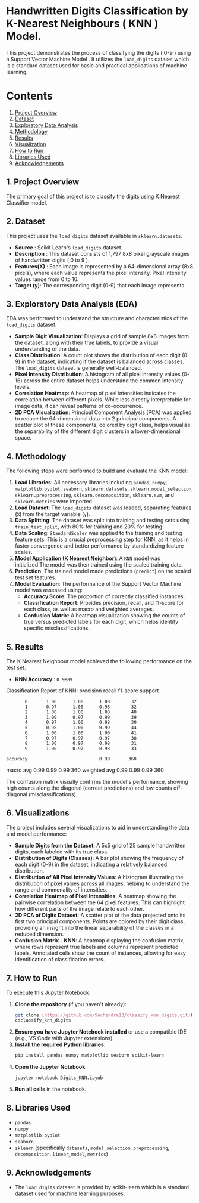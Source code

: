 # Handwritten Digits Classification by K-Nearest Neighbours ( KNN ) Model.
 This project demonstrates the process of classifying the digits ( 0-9 ) using a Support Vector Machine Model . It utilizes the `load_digits` dataset which is a standard dataset used for basic and practical applications of machine learning. 
 
# Contents

1. [Project Overview](#project-overview)
2. [Dataset](#dataset)
3. [Exploratory Data Analysis](#exploratory-data-analysis)
4. [Methodology](#methodology)
5. [Results](#results)
6. [Visualization](#visualization)
7. [How to Run](#how-to-run)
8. [Libraries Used](#libraries-used)
9. [Acknowledgements](#acknowledgements)

## 1. Project Overview
The primary goal of this project is to classify the digits using K Nearest Classifier model.

## 2. Dataset
This project uses the `load_digits` dataset available in `sklearn.datasets`.
* **Source** : Scikit Learn's `load_digits` dataset.
* **Description** : This dataset consists of 1,797 8x8 pixel grayscale images of handwritten digits ( 0 to 9 ).
* **Features(X)** :  Each image is represented by a 64-dimensional array (8x8 pixels), where each value represents the pixel intensity. Pixel intensity values range from 0 to 16.
* **Target (y)**: The corresponding digit (0-9) that each image represents.

## 3. Exploratory Data Analysis (EDA)

EDA was performed to understand the structure and characteristics of the `load_digits` dataset.

* **Sample Digit Visualization**: Displays a grid of sample 8x8 images from the dataset, along with their true labels, to provide a visual understanding of the data.
* **Class Distribution**: A count plot shows the distribution of each digit (0-9) in the dataset, indicating if the dataset is balanced across classes. The `load_digits` dataset is generally well-balanced.
* **Pixel Intensity Distribution**: A histogram of all pixel intensity values (0-16) across the entire dataset helps understand the common intensity levels.
* **Correlation Heatmap**: A heatmap of pixel intensities indicates the correlation between different pixels. While less directly interpretable for image data, it can reveal patterns of co-occurrence.
* **2D PCA Visualization**: Principal Component Analysis (PCA) was applied to reduce the 64-dimensional data into 2 principal components. A scatter plot of these components, colored by digit class, helps visualize the separability of the different digit clusters in a lower-dimensional space.

## 4. Methodology

The following steps were performed to build and evaluate the KNN model:

1.  **Load Libraries**: All necessary libraries including `pandas`, `numpy`, `matplotlib.pyplot`, `seaborn`, `sklearn.datasets`, `sklearn.model_selection`, `sklearn.preprocessing`, `sklearn.decomposition`, `sklearn.svm`, and `sklearn.metrics` were imported.
2.  **Load Dataset**: The `load_digits` dataset was loaded, separating features (`X`) from the target variable (`y`).
3.  **Data Splitting**: The dataset was split into training and testing sets using `train_test_split`, with 80% for training and 20% for testing.
4.  **Data Scaling**: `StandardScaler` was applied to the training and testing feature sets. This is a crucial preprocessing step for KNN, as it helps in faster convergence and better performance by standardizing feature scales.
5.  **Model Application (K Nearest Neighbor)**: A `KNN` model was initialized.The model was then trained using the scaled training data.
6.  **Prediction**: The trained model made predictions (`predict`) on the scaled test set features.
7.  **Model Evaluation**: The performance of the Support Vector Machine model was assessed using:
    * **Accuracy Score**: The proportion of correctly classified instances.
    * **Classification Report**: Provides precision, recall, and f1-score for each class, as well as macro and weighted averages.
    * **Confusion Matrix**: A heatmap visualization showing the counts of true versus predicted labels for each digit, which helps identify specific misclassifications.
  
## 5. Results

The K Nearest Neighbour model achieved the following performance on the test set:
* **KNN Accuracy** : `0.9889`

Classification Report of KNN:
               precision    recall  f1-score   support

           0       1.00      1.00      1.00        32
           1       0.97      1.00      0.98        32
           2       1.00      1.00      1.00        40
           3       1.00      0.97      0.99        39
           4       0.97      1.00      0.98        30
           5       0.98      1.00      0.99        44
           6       1.00      1.00      1.00        41
           7       0.97      0.97      0.97        38
           8       1.00      0.97      0.98        31
           9       1.00      0.97      0.98        33

    accuracy                           0.99       360
   macro avg       0.99      0.99      0.99       360
weighted avg       0.99      0.99      0.99       360

The confusion matrix visually confirms the model's performance, showing high counts along the diagonal (correct predictions) and low counts off-diagonal (misclassifications).

## 6. Visualizations

The project includes several visualizations to aid in understanding the data and model performance:

* **Sample Digits from the Dataset**: A 5x5 grid of 25 sample handwritten digits, each labeled with its true class.
* **Distribution of Digits (Classes)**: A bar plot showing the frequency of each digit (0-9) in the dataset, indicating a relatively balanced distribution.
* **Distribution of All Pixel Intensity Values**: A histogram illustrating the distribution of pixel values across all images, helping to understand the range and commonality of intensities.
* **Correlation Heatmap of Pixel Intensities**: A heatmap showing the pairwise correlation between the 64 pixel features. This can highlight how different parts of the image relate to each other.
* **2D PCA of Digits Dataset**: A scatter plot of the data projected onto its first two principal components. Points are colored by their digit class, providing an insight into the linear separability of the classes in a reduced dimension.
* **Confusion Matrix - KNN**: A heatmap displaying the confusion matrix, where rows represent true labels and columns represent predicted labels. Annotated cells show the count of instances, allowing for easy identification of classification errors.

## 7. How to Run

To execute this Jupyter Notebook:

1.  **Clone the repository** (if you haven't already):
    ```bash
    git clone [https://github.com/Suchendra13/classify_knn_digits.git](https://github.com/Suchendra13/classify_knn_digits.git)
    cdclassify_knn_digits
    ```
2.  **Ensure you have Jupyter Notebook installed** or use a compatible IDE (e.g., VS Code with Jupyter extensions).
3.  **Install the required Python libraries**:
    ```bash
    pip install pandas numpy matplotlib seaborn scikit-learn
    ```
4.  **Open the Jupyter Notebook**:
    ```bash
    jupyter notebook Digits_KNN.ipynb
    ```
5.  **Run all cells** in the notebook.

## 8. Libraries Used

* `pandas`
* `numpy`
* `matplotlib.pyplot`
* `seaborn`
* `sklearn` (specifically `datasets`, `model_selection`, `preprocessing`, `decomposition`, `linear_model`, `metrics`)

## 9. Acknowledgements

* The `load_digits` dataset is provided by scikit-learn which is a standard dataset used for machine learning purposes.
